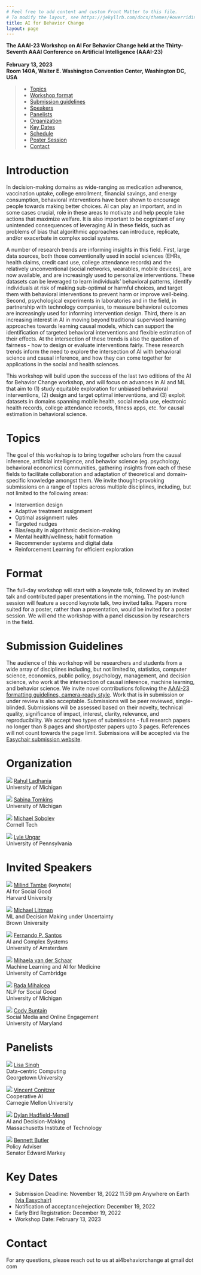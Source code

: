 ```yaml
---
# Feel free to add content and custom Front Matter to this file.
# To modify the layout, see https://jekyllrb.com/docs/themes/#overriding-theme-defaults
title: AI for Behavior Change
layout: page
---
```

**The AAAI-23 Workshop on AI For Behavior Change held at the Thirty-Seventh AAAI Conference on Artificial Intelligence (AAAI-23)** <br><br>
**February 13, 2023** <br>
**Room 140A, Walter E. Washington Convention Center, Washington DC, USA** <br>

> - [Topics](#topics)
> - [Workshop format](#format)
> - [Submission guidelines](#submission-guidelines)
> - [Speakers](#invited-speakers)
> - [Panelists](#panelists)
> - [Organization](#organization)
> - [Key Dates](#key-dates)
> - [Schedule](/ai4bc23/schedule.html)
> - [Poster Session](/ai4bc23/posters.html)
> - [Contact](#contact)

# Introduction

In decision-making domains as wide-ranging as medication adherence, vaccination uptake, college enrollment, financial savings, and energy consumption, behavioral interventions have been shown to encourage people towards making better choices. AI can play an important, and in some cases crucial, role in these areas to motivate and help people take actions that maximize welfare. It is also important to be cognizant of any unintended consequences of leveraging AI in these fields, such as problems of bias that algorithmic approaches can introduce, replicate, and/or exacerbate in complex social systems. 

A number of research trends are informing insights in this field. First, large data sources, both those conventionally used in social sciences (EHRs, health claims, credit card use, college attendance records) and the relatively unconventional (social networks, wearables, mobile devices), are now available, and are increasingly used to personalize interventions. These datasets can be leveraged to learn individuals’ behavioral patterns, identify individuals at risk of making sub-optimal or harmful choices, and target them with behavioral interventions to prevent harm or improve well-being. Second, psychological experiments in laboratories and in the field, in partnership with technology companies, to measure behavioral outcomes are increasingly used for informing intervention design. Third, there is an increasing interest in AI in moving beyond traditional supervised learning approaches towards learning causal models, which can support the identification of targeted behavioral interventions and flexible estimation of their effects. At the intersection of these trends is also the question of fairness - how to design or evaluate interventions fairly. These research trends inform the need to explore the intersection of AI with behavioral science and causal inference, and how they can come together for applications in the social and health sciences.

This workshop will build upon the success of the last two editions of the AI for Behavior Change workshop, and will focus on advances in AI and ML that aim to (1) study equitable exploration for unbiased behavioral interventions, (2) design and target optimal interventions, and (3) exploit datasets in domains spanning mobile health, social media use, electronic health records, college attendance records, fitness apps, etc. for causal estimation in behavioral science.

# Topics

The goal of this workshop is to bring together scholars from the causal inference, artificial intelligence, and behavior science (eg. psychology, behavioral economics) communities, gathering insights from each of these fields to facilitate collaboration and adaptation of theoretical and domain-specific knowledge amongst them. We invite thought-provoking submissions on a range of topics across multiple disciplines, including, but not limited to the following areas:

- Intervention design
- Adaptive treatment assignment 
- Optimal assignment rules
- Targeted nudges
- Bias/equity in algorithmic decision-making
- Mental health/wellness; habit formation
- Recommender systems and digital data
- Reinforcement Learning for efficient exploration

# Format

The full-day workshop will start with a keynote talk, followed by an invited talk and contributed paper presentations in the morning. The post-lunch session will feature a second keynote talk, two invited talks. Papers more suited for a poster, rather than a presentation, would be invited for a poster session. We will end the workshop with a panel discussion by researchers in the field. 

# Submission Guidelines

The audience of this workshop will be researchers and students from a wide array of disciplines including, but not limited to, statistics, computer science, economics, public policy, psychology, management, and decision science, who work at the intersection of causal inference, machine learning, and behavior science. We invite novel contributions following the [AAAI-23 formatting guidelines, camera-ready style][aaai-23-guidelines]. Work that is in submission or under review is also acceptable. Submissions will be peer reviewed, single-blinded. Submissions will be assessed based on their novelty, technical quality, significance of impact, interest, clarity, relevance, and reproducibility. We accept two types of submissions - full research papers no longer than 8 pages and short/poster papers upto 3 pages. References will not count towards the page limit. Submissions will be accepted via the [Easychair submission website][easychairlink].

# Organization

<div class="content list people">
    <div class="list-item-people">
        <p class="list-post-title">
            <img class="profile-thumbnail" src="https://chibe.upenn.edu/wp-content/uploads/2020/06/Rahul-Ladhania-2-768x793.jpg"/>
            <span class="caption"><a href="https://sph.umich.edu/faculty-profiles/ladhania-rahul.html">Rahul Ladhania</a> <br>University of Michigan<br></span>
        </p>
    </div>
    <div class="list-item-people">
        <p class="list-post-title">
            <img class="profile-thumbnail" src="https://travellingscholar.com/recsys_pic.jpg"/>
            <span class="caption"><a href="https://www.travellingscholar.com">Sabina Tomkins</a> <br>University of Michigan<br></span>
        </p>
    </div>
    <div class="list-item-people">
        <p class="list-post-title">
            <img class="profile-thumbnail" src="https://static.wixstatic.com/media/36ef64_0a61606ebad345309f1278562637d613~mv2.jpg/v1/fill/w_514,h_506,al_c,lg_1,q_80/Talk_3_c.webp"/>
            <span class="caption"><a href="https://www.michaelsobolev.com">Michael Sobolev</a><br>Cornell Tech<br></span>
        </p>
    </div>
        <div class="list-item-people">
        <p class="list-post-title">
            <img class="profile-thumbnail" src="https://www.cis.upenn.edu/~ungar/LyleUngar.jpg"/>
            <span class="caption"><a href="https://www.cis.upenn.edu/~ungar/">Lyle Ungar</a><br>University of Pennsylvania <br>  </span>
        </p>
    </div>
</div>

# Invited Speakers

<div class="content list people">
    <div class="list-item-people">
        <p class="list-post-title">
            <img class="profile-thumbnail" src="https://static.projects.iq.harvard.edu/files/styles/os_files_medium/public/teamcore/files/img_people_tambe_page.jpg?m=1628815462&itok=yxIX2DSl"/>
            <span class="caption"><a href="https://seas.harvard.edu/person/milind-tambe">Milind Tambe</a> (keynote)<br>AI for Social Good<br>Harvard University</span>
        </p>
    </div>
    <div class="list-item-people">
        <p class="list-post-title">
            <img class="profile-thumbnail" src="https://vivo.brown.edu/profile-images/133/30/mlittman.jpg"/>
            <span class="caption"><a href="https://vivo.brown.edu/display/mlittman">Michael Littman</a> <br>ML and Decision Making under Uncertainty<br>Brown University</span>
        </p>
    </div>
    <div class="list-item-people">
        <p class="list-post-title">
            <img class="profile-thumbnail" src="https://ivi.fnwi.uva.nl/ellis/wp-content/uploads/2022/12/fern-200x200.jpeg"/>
            <span class="caption"><a href="https://fp-santos.github.io/">Fernando P. Santos</a><br>AI and Complex Systems<br>University of Amsterdam</span>
        </p>
    </div>
        <div class="list-item-people">
        <p class="list-post-title">
            <img class="profile-thumbnail" src="https://www.vanderschaar-lab.com/wp-content/uploads/2020/06/Mihaela_photo_sq.jpg"/>
            <span class="caption"><a href="https://www.vanderschaar-lab.com/prof-mihaela-van-der-schaar/">Mihaela van der Schaar</a><br>Machine Learning and AI for Medicine<br>University of Cambridge</span>
        </p>
    </div>
        <div class="list-item-people">
        <p class="list-post-title">
            <img class="profile-thumbnail" src="https://eecsnews.engin.umich.edu/wp-content/uploads/sites/2/2018/04/rada-mihalcea-featured.jpg"/>
            <span class="caption"><a href="https://web.eecs.umich.edu/~mihalcea/">Rada Mihalcea</a><br>NLP for Social Good<br>University of Michigan</span>
        </p>
    </div>
    <div class="list-item-people">
        <p class="list-post-title">
            <img class="profile-thumbnail" src="https://ischool.umd.edu/wp-content/uploads/Cody_Buntain.png"/>
            <span class="caption"><a href="https://ischool.umd.edu/directory/cody-buntain/">Cody Buntain</a><br>Social Media and Online Engagement<br>University of Maryland</span>
        </p>
    </div>
</div>


# Panelists

<div class="content list people">
    <div class="list-item-people">
        <p class="list-post-title">
            <img class="profile-thumbnail" src="https://isim.georgetown.edu/wp-content/uploads/sites/17/2019/07/lisa_singh.jpg"/>
            <span class="caption"><a href="https://people.cs.georgetown.edu/~singh/">Lisa Singh</a><br>Data-centric Computing<br>Georgetown University</span>
        </p>
    </div>
    <div class="list-item-people">
        <p class="list-post-title">
            <img class="profile-thumbnail" src="http://www.cs.cmu.edu/~focal/vincent_conitzer.jpg"/>
            <span class="caption"><a href="http://www.cs.cmu.edu/~conitzer/">Vincent Conitzer</a><br>Cooperative AI<br>Carnegie Mellon University</span>
        </p>
    </div>
    <div class="list-item-people">
        <p class="list-post-title">
            <img class="profile-thumbnail" src="https://people.csail.mit.edu/dhm/main.png"/>
            <span class="caption"><a href="https://people.csail.mit.edu/dhm/">Dylan Hadfield-Menell</a><br>AI and Decision-Making<br>Massachusetts Institute of Technology</span>
        </p>
    </div>
        <div class="list-item-people">
        <p class="list-post-title">
            <img class="profile-thumbnail" src="https://github.com/ai4bc/ai4bc23/blob/master/assets/bennett.jpeg?raw=true"/>
            <span class="caption"><a href="https://www.linkedin.com/in/bennett-butler-36798469/">Bennett Butler</a><br>Policy Adviser<br>Senator Edward Markey</span>
        </p>
    </div>
</div>


# Key Dates
- Submission Deadline: November 18, 2022 11.59 pm Anywhere on Earth [(via Easychair)][easychairlink]
- Notification of acceptance/rejection: December 19, 2022
- Early Bird Registration: December 19, 2022 
- Workshop Date: February 13, 2023

# **Contact**
For any questions, please reach out to us at ai4behaviorchange at gmail dot com

[aaai-23-guidelines]: https://www.aaai.org/Publications/Templates/AuthorKit23.zip
[easychairlink]: https://easychair.org/cfp/ai4bc23
[ladhania]: https://rahulladhania.com
[ungar]: https://www.cis.upenn.edu/~ungar/
[register]:https://aaai.org/Conferences/AAAI-21/registration/

